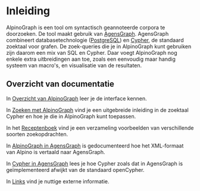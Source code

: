 # Inleiding

AlpinoGraph is een tool om syntactisch geannoteerde corpora te doorzoeken. De tool maakt gebruik van [AgensGraph](https://bitnine.net/agensgraph/). AgensGraph combineert databasetechnologie ([PostgreSQL](https://www.postgresql.org/)) en [Cypher](https://en.wikipedia.org/wiki/Cypher_(query_language)), de standaard zoektaal voor grafen. De zoek-queries die je in AlpinoGraph kunt gebruiken zijn daarom een mix van SQL en Cypher. Daar voegt AlpinoGraph nog enkele extra uitbreidingen aan toe, zoals een eenvoudig maar handig systeem van macro's, en visualisatie van de resultaten.

## Overzicht van documentatie

In [Overzicht van AlpinoGraph](../interface/) leer je de interface
kennen.

In [Zoeken met AlpinoGraph](../zoeken/) vind je een uitgebreide
inleiding in de zoektaal Cypher en hoe je die in AlpinoGraph kunt
toepassen.

In het [Receptenboek](../recepten/) vind je een verzameling
voorbeelden van verschillende soorten zoekopdrachten.

In [AlpinoGraph in AgensGraph](../alpinoagens/) is gedocumenteerd hoe
het XML-formaat van Alpino is vertaald naar AgensGraph.

In [Cypher in AgensGraph](../agensgraph/) lees je hoe Cypher zoals dat
in AgensGraph is geïmplementeerd afwijkt van de standaard openCypher.

In [Links](../links/) vind je nuttige externe informatie.
